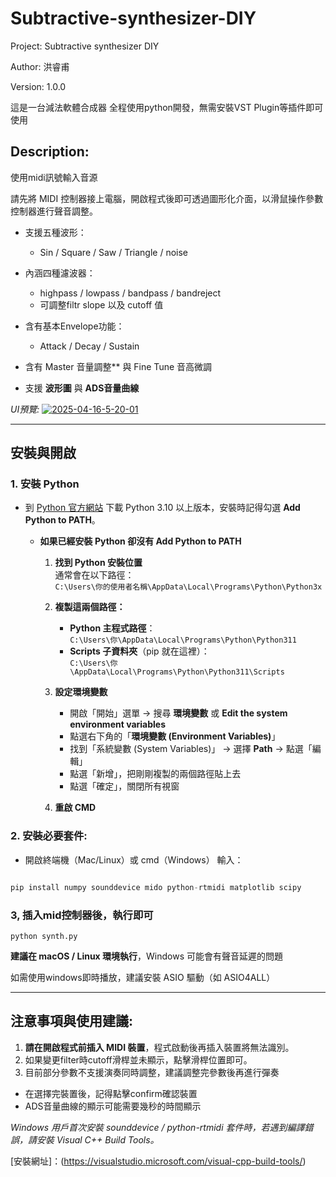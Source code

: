 # Subtractive-synthesizer-DIY


Project: Subtractive synthesizer DIY

Author: 洪睿甫 

Version: 1.0.0

這是一台減法軟體合成器
全程使用python開發，無需安裝VST Plugin等插件即可使用



## Description:

使用midi訊號輸入音源

請先將 MIDI 控制器接上電腦，開啟程式後即可透過圖形化介面，以滑鼠操作參數控制器進行聲音調整。


- 支援五種波形：
  -  Sin / Square / Saw / Triangle / noise

- 內涵四種濾波器：
  - highpass / lowpass / bandpass / bandreject
  - 可調整filtr slope 以及 cutoff 值


- 含有基本Envelope功能：
  - Attack / Decay / Sustain 

 
- 含有 Master 音量調整** 與 Fine Tune 音高微調
 
- 支援 **波形圖** 與 **ADS音量曲線**

*UI預覽:*
<a href="https://ibb.co/LDsz0tn5"><img src="https://i.ibb.co/kVPgG8Q1/2025-04-16-5-20-01.png" alt="2025-04-16-5-20-01" border="0"></a>

---

## 安裝與開啟

### 1. 安裝 Python
- 到 [Python 官方網站](https://python.org) 下載 Python 3.10 以上版本，安裝時記得勾選 **Add Python to PATH**。

     - **如果已經安裝 Python 卻沒有 Add Python to PATH**
        1. **找到 Python 安裝位置**  
           通常會在以下路徑：  
           `C:\Users\你的使用者名稱\AppData\Local\Programs\Python\Python3x`
        
        2. **複製這兩個路徑：**
           - **Python 主程式路徑**：  
             `C:\Users\你\AppData\Local\Programs\Python\Python311`
           - **Scripts 子資料夾**（pip 就在這裡）：  
             `C:\Users\你\AppData\Local\Programs\Python\Python311\Scripts`
        
        3. **設定環境變數**
            - 開啟「開始」選單 → 搜尋 **環境變數** 或 **Edit the system environment variables**
            - 點選右下角的「**環境變數 (Environment Variables)**」
            - 找到「系統變數 (System Variables)」 → 選擇 **Path** → 點選「編輯」
            - 點選「新增」，把剛剛複製的兩個路徑貼上去
            - 點選「確定」，關閉所有視窗

        4. **重啟 CMD**



### 2. 安裝必要套件:
- 開啟終端機（Mac/Linux）或 cmd（Windows） 輸入：

```python

pip install numpy sounddevice mido python-rtmidi matplotlib scipy

```

### 3, 插入mid控制器後，執行即可

```
python synth.py
```


**建議在 macOS / Linux 環境執行**，Windows 可能會有聲音延遲的問題

如需使用windows即時播放，建議安裝 ASIO 驅動（如 ASIO4ALL）

---

## 注意事項與使用建議:

1. **請在開啟程式前插入 MIDI 裝置**，程式啟動後再插入裝置將無法識別。
2. 如果變更filter時cutoff滑桿並未顯示，點擊滑桿位置即可。
3. 目前部分參數不支援演奏同時調整，建議調整完參數後再進行彈奏

- 在選擇完裝置後，記得點擊confirm確認裝置
- ADS音量曲線的顯示可能需要幾秒的時間顯示

*Windows 用戶首次安裝 sounddevice / python-rtmidi 套件時，若遇到編譯錯誤，請安裝 Visual C++ Build Tools。*

[安裝網址]：(https://visualstudio.microsoft.com/visual-cpp-build-tools/)





